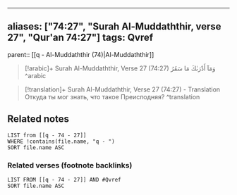 
---
aliases: ["74:27", "Surah Al-Muddaththir, verse 27", "Qur'an 74:27"]
tags: Qvref
---

parent:: [[q - Al-Muddaththir (74)|Al-Muddaththir]]

> [!arabic]+ Surah Al-Muddaththir, Verse 27 (74:27)
> <span class="quran-arabic">وَمَآ أَدْرَىٰكَ مَا سَقَرُ</span>
^arabic

> [!translation]+ Surah Al-Muddaththir, Verse 27 (74:27) - Translation
> Откуда ты мог знать, что такое Преисподняя?
^translation



## Related notes
```dataview
LIST from [[q - 74 - 27]]
WHERE !contains(file.name, "q - ")
SORT file.name ASC
```

### Related verses (footnote backlinks)
```dataview
LIST FROM [[q - 74 - 27]] AND #Qvref
SORT file.name ASC
```

